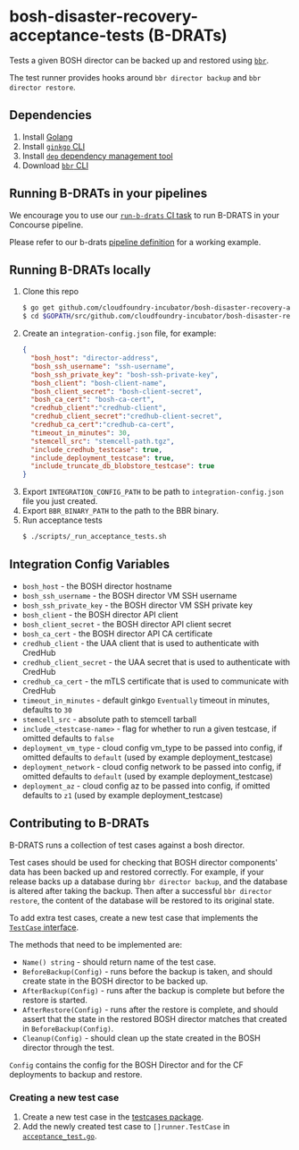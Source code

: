 # bosh-disaster-recovery-acceptance-tests (B-DRATs)

Tests a given BOSH director can be backed up and restored using [`bbr`](https://github.com/cloudfoundry-incubator/bosh-backup-and-restore).

The test runner provides hooks around `bbr director backup` and `bbr director restore`.

## Dependencies

1. Install [Golang](https://golang.org/doc/install)
1. Install [`ginkgo` CLI](https://github.com/onsi/ginkgo#set-me-up)
1. Install [`dep` dependency management tool](https://github.com/golang/dep#installation)
1. Download [`bbr` CLI](https://github.com/cloudfoundry-incubator/bosh-backup-and-restore/releases)

## Running B-DRATs in your pipelines

We encourage you to use our [`run-b-drats` CI task](https://github.com/cloudfoundry-incubator/bosh-disaster-recovery-acceptance-tests/tree/master/ci/run-b-drats) to run B-DRATS in your Concourse pipeline.

Please refer to our b-drats [pipeline definition](https://github.com/cloudfoundry-incubator/backup-and-restore-ci/blob/master/pipelines/b-drats/pipeline.yml) for a working example.

## Running B-DRATs locally

1. Clone this repo
    ```bash
    $ go get github.com/cloudfoundry-incubator/bosh-disaster-recovery-acceptance-tests
    $ cd $GOPATH/src/github.com/cloudfoundry-incubator/bosh-disaster-recovery-acceptance-tests
    ```
1. Create an `integration-config.json` file, for example:
    ```json
    {
      "bosh_host": "director-address",
      "bosh_ssh_username": "ssh-username",
      "bosh_ssh_private_key": "bosh-ssh-private-key",
      "bosh_client": "bosh-client-name",
      "bosh_client_secret": "bosh-client-secret",
      "bosh_ca_cert": "bosh-ca-cert",
      "credhub_client":"credhub-client",
      "credhub_client_secret":"credhub-client-secret",
      "credhub_ca_cert":"credhub-ca-cert",
      "timeout_in_minutes": 30,
      "stemcell_src": "stemcell-path.tgz",
      "include_credhub_testcase": true,
      "include_deployment_testcase": true,
      "include_truncate_db_blobstore_testcase": true
    }
    ```
1. Export `INTEGRATION_CONFIG_PATH` to be path to `integration-config.json` file you just created.
1. Export `BBR_BINARY_PATH` to the path to the BBR binary.
1. Run acceptance tests
    ```bash
    $ ./scripts/_run_acceptance_tests.sh
    ```

## Integration Config Variables

* `bosh_host` - the BOSH director hostname
* `bosh_ssh_username` - the BOSH director VM SSH username
* `bosh_ssh_private_key` - the BOSH director VM SSH private key
* `bosh_client` - the BOSH director API client
* `bosh_client_secret` - the BOSH director API client secret 
* `bosh_ca_cert` - the BOSH director API CA certificate
* `credhub_client` - the UAA client that is used to authenticate with CredHub
* `credhub_client_secret` - the UAA secret that is used to authenticate with CredHub
* `credhub_ca_cert` - the mTLS certificate that is used to communicate with CredHub
* `timeout_in_minutes` - default ginkgo `Eventually` timeout in minutes, defaults to `30`
* `stemcell_src` - absolute path to stemcell tarball
* `include_<testcase-name>` - flag for whether to run a given testcase, if omitted defaults to `false`
* `deployment_vm_type` - cloud config vm_type to be passed into config, if omitted defaults to `default` (used by example deployment_testcase)
* `deployment_network` - cloud config network to be passed into config, if omitted defaults to `default` (used by example deployment_testcase)
* `deployment_az` - cloud config az to be passed into config, if omitted defaults to `z1` (used by example deployment_testcase)

## Contributing to B-DRATs

B-DRATS runs a collection of test cases against a bosh director.

Test cases should be used for checking that BOSH director components' data has been backed up and restored correctly. For example, if your release backs up a database during `bbr director backup`, and the database is altered after taking the backup. Then after a successful `bbr director restore`, the content of the database will be restored to its original state.

To add extra test cases, create a new test case that implements the [`TestCase` interface](https://github.com/cloudfoundry-incubator/bosh-disaster-recovery-acceptance-tests/blob/master/runner/testcase.go).

The methods that need to be implemented are:
* `Name() string` - should return name of the test case.
* `BeforeBackup(Config)` - runs before the backup is taken, and should create state in the BOSH director to be backed up.
* `AfterBackup(Config)` - runs after the backup is complete but before the restore is started.
* `AfterRestore(Config)` - runs after the restore is complete, and should assert that the state in the restored BOSH director matches that created in `BeforeBackup(Config)`.
* `Cleanup(Config)` - should clean up the state created in the BOSH director through the test.

`Config` contains the config for the BOSH Director and for the CF deployments to backup and restore.

### Creating a new test case

1. Create a new test case in the [testcases package](https://github.com/cloudfoundry-incubator/bosh-disaster-recovery-acceptance-tests/tree/master/testcases).
1. Add the newly created test case to `[]runner.TestCase` in [`acceptance_test.go`](https://github.com/cloudfoundry-incubator/bosh-disaster-recovery-acceptance-tests/blob/master/acceptance/acceptance_test.go).

